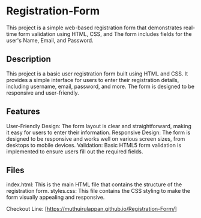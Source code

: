 # Registration-Form
This project is a simple web-based registration form that demonstrates real-time form validation using HTML, CSS, and  The form includes fields for the user's Name, Email, and Password. 

## Description
This project is a basic user registration form built using HTML and CSS. It provides a simple interface for users to enter their registration details, including username, email, password, and more. The form is designed to be responsive and user-friendly.

## Features
User-Friendly Design: The form layout is clear and straightforward, making it easy for users to enter their information.
Responsive Design: The form is designed to be responsive and works well on various screen sizes, from desktops to mobile devices.
Validation: Basic HTML5 form validation is implemented to ensure users fill out the required fields.

## Files
index.html: This is the main HTML file that contains the structure of the registration form.
styles.css: This file contains the CSS styling to make the form visually appealing and responsive.

Checkout Line: [https://muthuirulappan.github.io/Registration-Form/]
